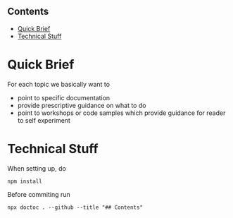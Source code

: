 <!-- START doctoc generated TOC please keep comment here to allow auto update -->
<!-- DON'T EDIT THIS SECTION, INSTEAD RE-RUN doctoc TO UPDATE -->
## Contents

- [Quick Brief](#quick-brief)
- [Technical Stuff](#technical-stuff)

<!-- END doctoc generated TOC please keep comment here to allow auto update -->

# Quick Brief

For each topic we basically want to

* point to specific documentation
* provide prescriptive guidance on what to do
* point to workshops or code samples which provide guidance for reader to self experiment


# Technical Stuff

When setting up, do
```
npm install
```

Before commiting run 
```
npx doctoc . --github --title "## Contents"
```